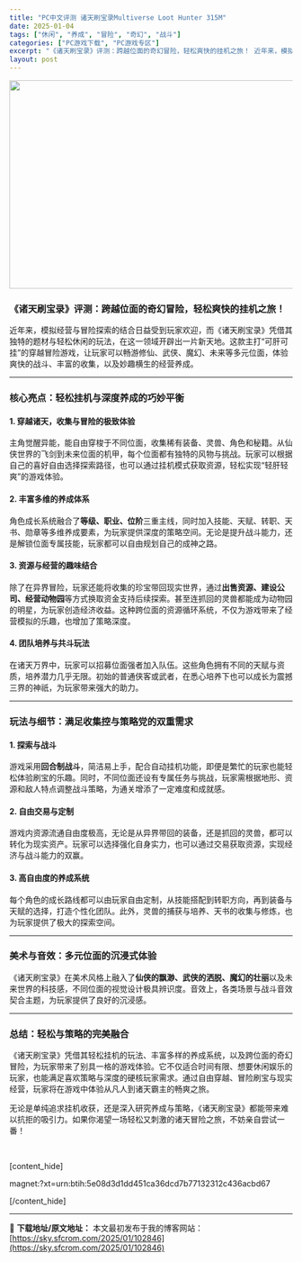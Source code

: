 ```yaml
---
title: "PC中文评测 诸天刷宝录Multiverse Loot Hunter 315M"
date: 2025-01-04
tags: ["休闲", "养成", "冒险", "奇幻", "战斗"]
categories: ["PC游戏下载", "PC游戏专区"]
excerpt: "《诸天刷宝录》评测：跨越位面的奇幻冒险，轻松爽快的挂机之旅！ 近年来，模拟经营与冒险探索的结合日益受到玩家欢迎，而《诸天刷宝录》凭借其独特的题材与轻松休闲的玩法，在这一领域开辟出一片新天地。这款主打“可肝可挂”的穿越冒险游戏，让玩家可以畅游修仙、武侠、魔幻、未来等多元位面，体验爽快的战斗、丰富的收集&hellip;"
layout: post
---
```


<img class="aligncenter size-full wp-image-102847" src="https://sky.sfcrom.com/wp-content/uploads/2025/01/2025010402225758.webp" alt="" width="660" height="370" />
<h3><strong>《诸天刷宝录》评测：跨越位面的奇幻冒险，轻松爽快的挂机之旅！</strong></h3>
近年来，模拟经营与冒险探索的结合日益受到玩家欢迎，而《诸天刷宝录》凭借其独特的题材与轻松休闲的玩法，在这一领域开辟出一片新天地。这款主打“可肝可挂”的穿越冒险游戏，让玩家可以畅游修仙、武侠、魔幻、未来等多元位面，体验爽快的战斗、丰富的收集，以及妙趣横生的经营养成。

<hr />

<h3><strong>核心亮点：轻松挂机与深度养成的巧妙平衡</strong></h3>
<h4><strong>1. 穿越诸天，收集与冒险的极致体验</strong></h4>
主角觉醒异能，能自由穿梭于不同位面，收集稀有装备、灵兽、角色和秘籍。从仙侠世界的飞剑到未来位面的机甲，每个位面都有独特的风物与挑战。玩家可以根据自己的喜好自由选择探索路径，也可以通过挂机模式获取资源，轻松实现“轻肝轻爽”的游戏体验。
<h4><strong>2. 丰富多维的养成体系</strong></h4>
角色成长系统融合了<strong>等级、职业、位阶</strong>三重主线，同时加入技能、天赋、转职、天书、勋章等多维养成要素，为玩家提供深度的策略空间。无论是提升战斗能力，还是解锁位面专属技能，玩家都可以自由规划自己的成神之路。
<h4><strong>3. 资源与经营的趣味结合</strong></h4>
除了在异界冒险，玩家还能将收集的珍宝带回现实世界，通过<strong>出售资源、建设公司、经营动物园</strong>等方式换取资金支持后续探索。甚至连抓回的灵兽都能成为动物园的明星，为玩家创造经济收益。这种跨位面的资源循环系统，不仅为游戏带来了经营模拟的乐趣，也增加了策略深度。
<h4><strong>4. 团队培养与共斗玩法</strong></h4>
在诸天万界中，玩家可以招募位面强者加入队伍。这些角色拥有不同的天赋与资质，培养潜力几乎无限。初始的普通侠客或武者，在悉心培养下也可以成长为震撼三界的神祇，为玩家带来强大的助力。

<hr />

<h3><strong>玩法与细节：满足收集控与策略党的双重需求</strong></h3>
<h4><strong>1. 探索与战斗</strong></h4>
游戏采用<strong>回合制战斗</strong>，简洁易上手，配合自动挂机功能，即便是繁忙的玩家也能轻松体验刷宝的乐趣。同时，不同位面还设有专属任务与挑战，玩家需根据地形、资源和敌人特点调整战斗策略，为通关增添了一定难度和成就感。
<h4><strong>2. 自由交易与定制</strong></h4>
游戏内资源流通自由度极高，无论是从异界带回的装备，还是抓回的灵兽，都可以转化为现实资产。玩家可以选择强化自身实力，也可以通过交易获取资源，实现经济与战斗能力的双赢。
<h4><strong>3. 高自由度的养成系统</strong></h4>
每个角色的成长路线都可以由玩家自由定制，从技能搭配到转职方向，再到装备与天赋的选择，打造个性化团队。此外，灵兽的捕获与培养、天书的收集与修炼，也为玩家提供了极大的探索空间。

<hr />

<h3><strong>美术与音效：多元位面的沉浸式体验</strong></h3>
《诸天刷宝录》在美术风格上融入了<strong>仙侠的飘渺、武侠的洒脱、魔幻的壮丽</strong>以及未来世界的科技感，不同位面的视觉设计极具辨识度。音效上，各类场景与战斗音效契合主题，为玩家提供了良好的沉浸感。

<hr />

<h3><strong>总结：轻松与策略的完美融合</strong></h3>
《诸天刷宝录》凭借其轻松挂机的玩法、丰富多样的养成系统，以及跨位面的奇幻冒险，为玩家带来了别具一格的游戏体验。它不仅适合时间有限、想要休闲娱乐的玩家，也能满足喜欢策略与深度的硬核玩家需求。通过自由穿越、冒险刷宝与现实经营，玩家将在游戏中体验从凡人到诸天霸主的畅爽之旅。

无论是单纯追求挂机收获，还是深入研究养成与策略，《诸天刷宝录》都能带来难以抗拒的吸引力。如果你渴望一场轻松又刺激的诸天冒险之旅，不妨亲自尝试一番！

&nbsp;

[content_hide]

magnet:?xt=urn:btih:5e08d3d1dd451ca36dcd7b77132312c436acbd67

[/content_hide]

---
📖 **下载地址/原文地址：** 本文最初发布于我的博客网站：[https://sky.sfcrom.com/2025/01/102846](https://sky.sfcrom.com/2025/01/102846)
